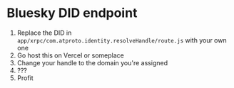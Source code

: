 # Bluesky DID endpoint

1. Replace the DID in `app/xrpc/com.atproto.identity.resolveHandle/route.js` with your own one
2. Go host this on Vercel or someplace
3. Change your handle to the domain you're assigned
4. ???
5. Profit